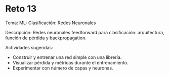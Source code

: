 # Reto 13

Tema: ML: Clasificación: Redes Neuronales

Descripción: Redes neuronales feedforward para clasificación: arquitectura, función de pérdida y backpropagation.

Actividades sugeridas:
- Construir y entrenar una red simple con una librería.
- Visualizar pérdida y métricas durante el entrenamiento.
- Experimentar con número de capas y neuronas.